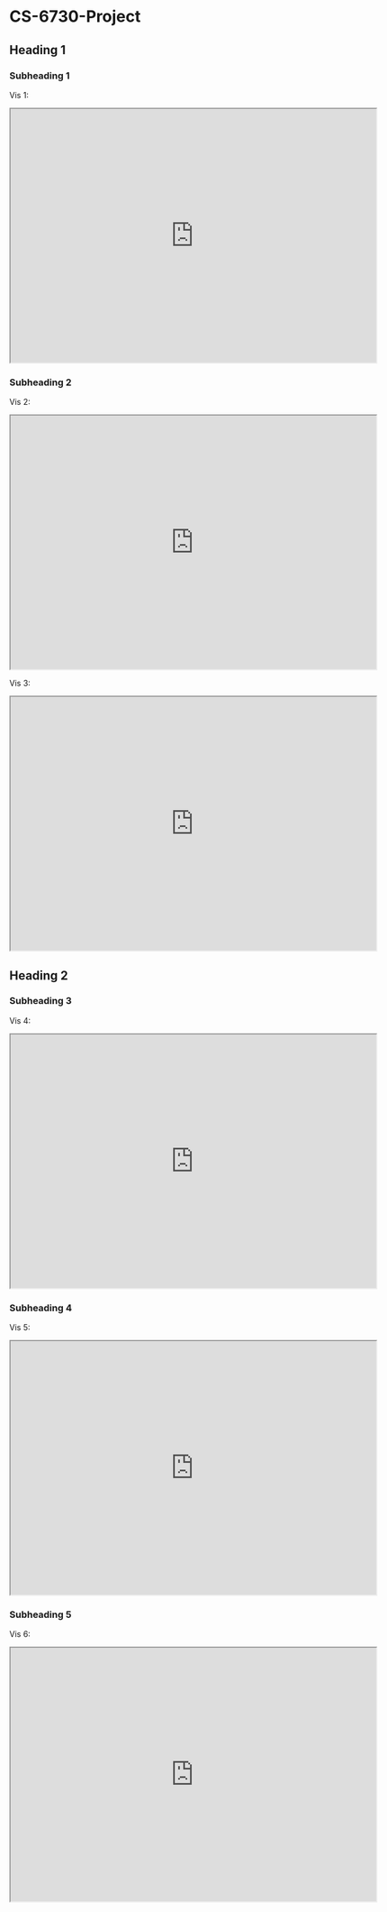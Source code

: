 # CS-6730-Project

## Heading 1

### Subheading 1
Vis 1: 
<iframe src="https://public.tableau.com/views/global_annual_energy_prod/Infographic?:embed=yes&:display_count=yes&:showVizHome=no" width = '650' height = '450'></iframe>

### Subheading 2
Vis 2:
<iframe src="https://public.tableau.com/views/renewable_energy_consumption/Renewablebycountry?:embed=yes&:display_count=yes&:showVizHome=no" width = '650' height = '450'></iframe>

Vis 3:
<iframe src="https://public.tableau.com/views/nonrenewable_energy_consumption/Non-Renewablebycountry?:embed=yes&:display_count=yes&:showVizHome=no" width = '650' height = '450'></iframe>

## Heading 2

### Subheading 3
Vis 4:
<iframe src="https://public.tableau.com/views/countries_rank_energy/RankDashboard?:embed=yes&:display_count=yes&:showVizHome=no" width = '650' height = '450'></iframe>

### Subheading 4
Vis 5:
<iframe src="https://public.tableau.com/views/co2_energy_countries/co2_energy?:embed=yes&:display_count=yes&:showVizHome=no" width = '650' height = '450'></iframe>

### Subheading 5
Vis 6:
<iframe src="https://public.tableau.com/views/correlation_energy/Correlation?:embed=yes&:display_count=yes&:showVizHome=no" width = '650' height = '450'></iframe>
